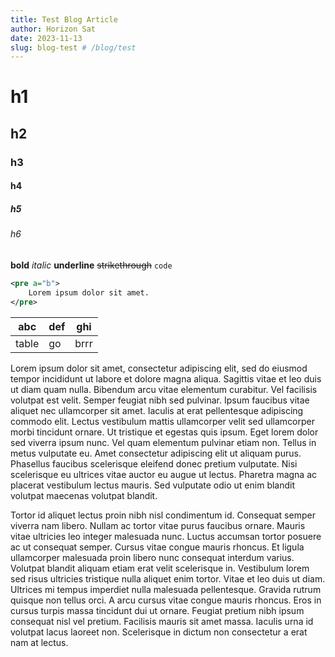 ```yaml
---
title: Test Blog Article
author: Horizon Sat
date: 2023-11-13
slug: blog-test # /blog/test
---
```


# h1
## h2
### h3
#### h4
##### h5
###### h6

**bold**
_italic_
__underline__
~~strikethrough~~
`code`
```xml
<pre a="b">
    Lorem ipsum dolor sit amet.
</pre>
```

| abc   | def | ghi  |
|-------|-----|------|
| table | go  | brrr |

Lorem ipsum dolor sit amet, consectetur adipiscing elit, sed do eiusmod tempor incididunt ut labore et dolore magna aliqua.
Sagittis vitae et leo duis ut diam quam nulla.
Bibendum arcu vitae elementum curabitur.
Vel facilisis volutpat est velit.
Semper feugiat nibh sed pulvinar.
Ipsum faucibus vitae aliquet nec ullamcorper sit amet.
Iaculis at erat pellentesque adipiscing commodo elit.
Lectus vestibulum mattis ullamcorper velit sed ullamcorper morbi tincidunt ornare.
Ut tristique et egestas quis ipsum.
Eget lorem dolor sed viverra ipsum nunc.
Vel quam elementum pulvinar etiam non.
Tellus in metus vulputate eu.
Amet consectetur adipiscing elit ut aliquam purus.
Phasellus faucibus scelerisque eleifend donec pretium vulputate.
Nisi scelerisque eu ultrices vitae auctor eu augue ut lectus.
Pharetra magna ac placerat vestibulum lectus mauris.
Sed vulputate odio ut enim blandit volutpat maecenas volutpat blandit.

Tortor id aliquet lectus proin nibh nisl condimentum id.
Consequat semper viverra nam libero.
Nullam ac tortor vitae purus faucibus ornare.
Mauris vitae ultricies leo integer malesuada nunc.
Luctus accumsan tortor posuere ac ut consequat semper.
Cursus vitae congue mauris rhoncus.
Et ligula ullamcorper malesuada proin libero nunc consequat interdum varius.
Volutpat blandit aliquam etiam erat velit scelerisque in.
Vestibulum lorem sed risus ultricies tristique nulla aliquet enim tortor.
Vitae et leo duis ut diam.
Ultrices mi tempus imperdiet nulla malesuada pellentesque.
Gravida rutrum quisque non tellus orci.
A arcu cursus vitae congue mauris rhoncus.
Eros in cursus turpis massa tincidunt dui ut ornare.
Feugiat pretium nibh ipsum consequat nisl vel pretium.
Facilisis mauris sit amet massa.
Iaculis urna id volutpat lacus laoreet non.
Scelerisque in dictum non consectetur a erat nam at lectus.
